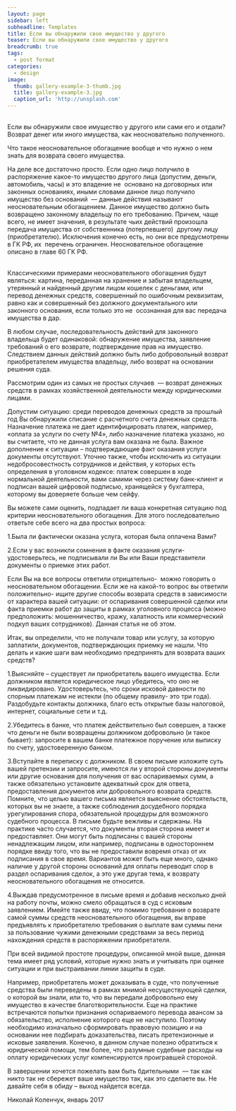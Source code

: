 ```yaml
---
layout: page
sidebar: left
subheadline: Templates
title: Если вы обнаружили свое имущество у другого
teaser: Если вы обнаружили свое имущество у другого
breadcrumb: true
tags:
  - post format
categories:
  - design
image:
  thumb: gallery-example-3-thumb.jpg
  title: gallery-example-3.jpg
  caption_url: 'http://unsplash.com'
---
```


<br>Если вы обнаружили свое имущество у другого или сами его и отдали? Возврат денег или иного имущества, как неосновательно полученного.

Что такое неосновательное обогащение вообще и что нужно о нем знать для возврата своего имущества.

На деле все достаточно просто. Если одно лицо получило в распоряжение какое-то имущество другого лица (допустим, деньги, автомобиль, часы) и это владение не  основано на договорных или законных основаниях, иными словами данное лицо получило имущество без оснований  — данные действия называют неосновательным обогащением. Данное имущество должно быть возвращено законному владельцу по его требованию. Причем, чаще всего, не имеет значения, в результате чьих действий произошла передача имущества от собственника (потерпевшего)  другому лицу (приобретателю). Исключения конечно есть, но они все предусмотрены в ГК РФ, их  перечень ограничен. Неосновательное обогащение описано в главе 60 ГК РФ.

<br>Классическими примерами неосновательного обогащения будут являться: картина, переданная на хранение и забытая владельцем, утерянный и найденный другим лицом кошелек с деньгами, или перевод денежных средств, совершенный по ошибочным реквизитам, равно как и совершенный без должного документального или законного основания, если только это не  осознанная для вас передача имущества в дар.

В любом случае, последовательность действий для законного владельца будет одинаковой: обнаружение имущества, заявление требований о его возврате, подтверждение прав на имущество. Следствием данных действий должно быть либо добровольный возврат приобретателем имущества владельцу, либо возврат на основании решения суда.

Рассмотрим один из самых не простых случаев  — возврат денежных средств в рамках хозяйственной деятельности между юридическими лицами.

Допустим ситуацию: среди переводов денежных средств за прошлый год Вы обнаружили списание с расчетного счета денежных средств. Назначение платежа не дает идентифицировать платеж, например, «оплата за услуги по счету №4», либо назначение платежа указано, но вы считаете, что не данная услуга вам оказана не была. Важное дополнение к ситуации – подтверждающие факт оказания услуги документы отсутствуют. Уточню также, чтобы исключить из ситуации недобросовестность сотрудников и действия, у которых есть определения в уголовном кодексе: платеж совершен в ходе нормальной деятельности, вами самими через систему банк-клиент и подписан вашей цифровой подписью, хранящейся у бухгалтера, которому вы доверяете больше чем сейфу.

Вы можете сами оценить, подпадает ли ваша конкретная ситуацию под критерии неосновательного обогащения. Для этого последовательно ответьте себе всего на два простых вопроса:

1.Была ли фактически оказана услуга, которая была оплачена Вами?

2.Если у вас возникли сомнения в факте оказания услуги- удостоверьтесь, не подписывали ли Вы или Ваши представители документы о приемке этих работ.

Если Вы на все вопросы ответили отрицательно-  можно говорить о неосновательном обогащении. Если же на какой-то вопрос вы ответили положительно- ищите другие способы возврата средств в зависимости от характера вашей ситуации: от оспаривания совершенной сделки или факта приемки работ до защиты в рамках уголовного процесса (можно предположить: мошенничество, кражу, халатность или коммерческий подкуп ваших сотрудников). Данная статья не об этом.

Итак, вы определили, что не получали товар или услугу, за которую заплатили, документов, подтверждающих приемку не нашли. Что делать и какие шаги вам необходимо предпринять для возврата ваших средств?

1.Выясняйте – существует ли приобретатель вашего имущества. Если должником является юридическое лицо убедитесь, что оно не ликвидировано. Удостоверьтесь, что сроки исковой давности по спорным платежам не истекли (по общему правилу- это три года). Раздобудьте контакты должника, благо есть открытые базы налоговой, интернет, социальные сети и т.д.

2.Убедитесь в банке, что платеж действительно был совершен, а также что деньги не были возвращены должником добровольно (и такое бывает): запросите в вашем банке платежное поручение или выписку по счету, удостоверенную банком.

3.Вступайте в переписку с должником. В своем письме изложите суть вашей претензии и запросите, имеются ли у второй стороны документы или другие основания для получения от вас оспариваемых сумм, а также обязательно установите адекватный срок для ответа, предоставления документов или добровольного возврата средств. Помните, что целью вашего письма является выяснение обстоятельств, которых вы не знаете, а также соблюдения досудебного порядка урегулирования спора, обязательной процедуры для возможного судебного процесса. В письме будьте вежливы и сдержаны. На практике часто случается, что документы вторая сторона имеет и предоставляет. Они могут быть подписаны с вашей стороны ненадлежащим лицом, или например, подписаны в одностороннем порядке ввиду того, что вы не предоставили вовремя отказ от их подписания в свое время. Вариантов может быть еще много, однако наличие у другой стороны оснований для оплаты переводит спор в раздел оспаривания сделок, а это уже другая тема, к возврату неосновательного обогащения не относится.

4.Выждав предусмотренное в письме время и добавив несколько дней на работу почты, можно смело обращаться в суд с исковым заявлением. Имейте также ввиду, что помимо требования о возврате самой суммы средств неосновательного обогащения, вы вправе предъявлять к приобретателю требования о выплате вам суммы пени за пользование чужими денежными средствами за весь период нахождения средств в распоряжении приобретателя.

При всей видимой простоте процедуры, описанной мной выше, данная тема имеет ряд условий, которые нужно знать и учитывать при оценке ситуации и при выстраивании линии защиты в суде.

Например, приобретатель может доказывать в суде, что полученные средства были переведены в рамках мнимой несуществующей сделки, о которой вы знали, или то, что вы передали добровольно ему имущество в качестве благотворительности. Еще на практике встречаются попытки признания оспариваемого перевода авансом за обязательство, исполнение которого еще не наступило. Поэтому необходимо изначально сформировать правовую позицию и на основании нее подбирать доказательства, писать претензионные и исковые заявления. Конечно, в данном случае полезно обратиться к юридической помощи, тем более, что разумные судебные расходы на оплату юридических услуг компенсируются проигравшей стороной.

В завершении хочется пожелать вам быть бдительными  — так как никто так не сбережет ваше имущество так, как это сделаете вы. Не давайте себя в обиду – выход найдется всегда.

Николай Коленчук, январь 2017

<!--base32-dnqq4t8-base32-->